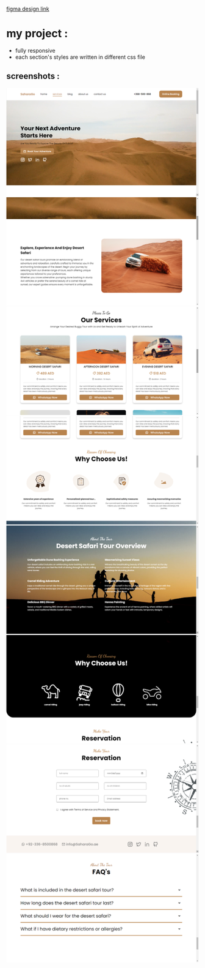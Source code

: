 [figma design link](https://www.figma.com/design/9gC0tShzieOgUL48HLULDo/Dessert-plannet-(dev)?node-id=0-1&t=jowVAq3KpoiuI8TQ-0)





# my project : 

- fully responsive
- each section's styles are written in different css file



## screenshots : 

<img src="./screenshots/screenshot1.png">

<img src="./screenshots/screenshot2.png">

<img src="./screenshots/screenshot3.png">

<img src="./screenshots/screenshot4.png">

<img src="./screenshots/screenshot5.png">

<img src="./screenshots/screenshot6.png">

<img src="./screenshots/screenshot7.png">

<img src="./screenshots/screenshot8.png">
